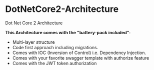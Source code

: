 # DotNetCore2-Architecture
Dot Net Core 2 Architecture

**This Architecture comes with the "battery-pack included"**:

* Multi-layer structure
* Code first approach including migrations.
* Comes with IOC (Inversion of Control) i.e. Dependency Injection.
* Comes with your favorite swagger template with authorize feature
* Comes with the JWT token authorization



